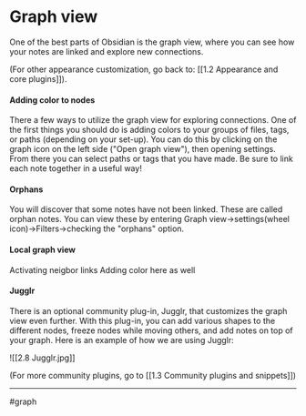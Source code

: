 # Graph view
One of the best parts of Obsidian is the graph view, where you can see how your notes are linked and explore new connections. 

(For other appearance customization, go back to: [[1.2 Appearance and core plugins]]).

#### Adding color to nodes
There a few ways to utilize the graph view for exploring connections. One of the first things you should do is adding colors to your groups of files, tags, or paths (depending on your set-up). You can do this by clicking on the graph icon on the left side ("Open graph view"), then opening settings. From there you can select paths or tags that you have made. Be sure to link each note together in a useful way!

#### Orphans
You will discover that some notes have not been linked. These are called orphan notes. You can view these by entering Graph view->settings(wheel icon)->Filters->checking the "orphans" option.


#### Local graph view
Activating neigbor links
Adding color here as well


#### Jugglr
There is an optional community plug-in, Jugglr, that customizes the graph view even further. With this plug-in, you can add various shapes to the different nodes, freeze nodes while moving others, and add notes on top of your graph. Here is an example of how we are using Jugglr:

![[2.8 Jugglr.jpg]]

(For more community plugins, go to [[1.3 Community plugins and snippets]])


---
#graph